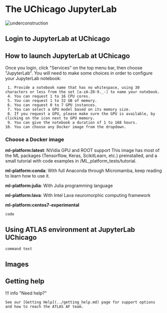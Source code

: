 # The UChicago JupyterLab

![underconstruction](../images/underconstruction.jpg)

## Login to JupyterLab at UChicago

## How to launch JupyterLab at UChicago

Once you login, click "Services" on the top menu bar, then choose "JupyterLab".
You will need to make some choices in order to configure your JupyterLab
notebook:

     1. Provide a notebook name that has no whitespace, using 30 characters or less from the set [a-zA-Z0-9._-] to name your notebook.
     4. You can request 1 to 16 CPU cores.
     5. You can request 1 to 32 GB of memory.
     6. You can request 0 to 7 GPU instances.
     7. You can select a GPU model based on its memory size.
     8. If you request a GPU, please make sure the GPU is available, by clicking on the icon next to GPU memory.
     9. You can give the notebook a duration of 1 to 168 hours.
    10. You can choose any Docker image from the dropdown.

### Choose a Docker image

**ml-platform:latest**: NVidia GPU and ROOT support This image has most of the
ML packages (Tensorflow, Keras, ScikitLearn, etc.) preinstalled, and a small
tutorial with code examples in /ML_platform_tests/tutorial.

**ml-platform:conda**: With full Anaconda through Micromamba, keep reading to
learn how to use it.

**ml-platform:julia**: With Julia programming language

**ml-platform:lava**: With Intel Lava neuromorphic computing framework

**ml-platform:centos7-experimental**

```
code
```

## Using ATLAS environment at JupyterLab UChicago

`command text`

## Images

## Getting help

!!! info "Need help?"

    See our [Getting Help](../getting_help.md) page for support options and how to reach the ATLAS AF team.
